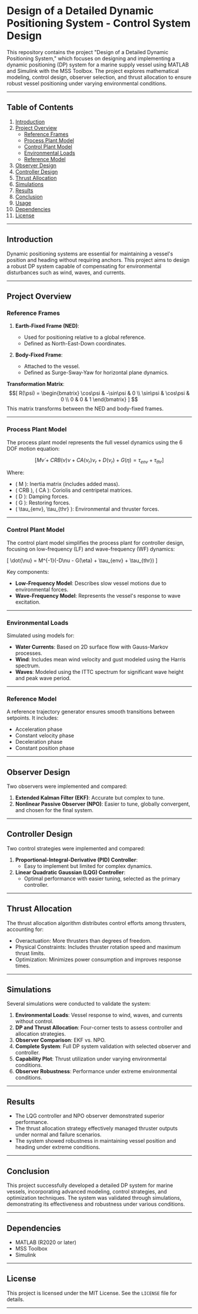 # Design of a Detailed Dynamic Positioning System - Control System Design

This repository contains the project "Design of a Detailed Dynamic Positioning System," which focuses on designing and implementing a dynamic positioning (DP) system for a marine supply vessel using MATLAB and Simulink with the MSS Toolbox. The project explores mathematical modeling, control design, observer selection, and thrust allocation to ensure robust vessel positioning under varying environmental conditions.

---

## Table of Contents

1. [Introduction](#introduction)
2. [Project Overview](#project-overview)
   - [Reference Frames](#reference-frames)
   - [Process Plant Model](#process-plant-model)
   - [Control Plant Model](#control-plant-model)
   - [Environmental Loads](#environmental-loads)
   - [Reference Model](#reference-model)
3. [Observer Design](#observer-design)
4. [Controller Design](#controller-design)
5. [Thrust Allocation](#thrust-allocation)
6. [Simulations](#simulations)
7. [Results](#results)
8. [Conclusion](#conclusion)
9. [Usage](#usage)
10. [Dependencies](#dependencies)
11. [License](#license)

---

## Introduction

Dynamic positioning systems are essential for maintaining a vessel's position and heading without requiring anchors. This project aims to design a robust DP system capable of compensating for environmental disturbances such as wind, waves, and currents.

---

## Project Overview

### Reference Frames

1. **Earth-Fixed Frame (NED)**:
   - Used for positioning relative to a global reference.
   - Defined as North-East-Down coordinates.

2. **Body-Fixed Frame**:
   - Attached to the vessel.
   - Defined as Surge-Sway-Yaw for horizontal plane dynamics.

**Transformation Matrix**:
$$[
R(\psi) = 
\begin{bmatrix} 
\cos\psi & -\sin\psi & 0 \\ 
\sin\psi & \cos\psi & 0 \\ 
0 & 0 & 1 
\end{bmatrix}
]
$$
This matrix transforms between the NED and body-fixed frames.

---

### Process Plant Model

The process plant model represents the full vessel dynamics using the 6 DOF motion equation:

$$[
M\dot{\nu} + CRB(\nu)\nu + CA(\nu_r)\nu_r + D(\nu_r) + G(\eta) = \tau_{env} + \tau_{thr}
]$$

Where:
- \( M \): Inertia matrix (includes added mass).
- \( CRB \), \( CA \): Coriolis and centripetal matrices.
- \( D \): Damping forces.
- \( G \): Restoring forces.
- \( \tau_{env}, \tau_{thr} \): Environmental and thruster forces.

---

### Control Plant Model

The control plant model simplifies the process plant for controller design, focusing on low-frequency (LF) and wave-frequency (WF) dynamics:

\[
\dot{\nu} = M^{-1}(-D\nu - G(\eta) + \tau_{env} + \tau_{thr})
\]

Key components:
- **Low-Frequency Model**: Describes slow vessel motions due to environmental forces.
- **Wave-Frequency Model**: Represents the vessel's response to wave excitation.

---

### Environmental Loads

Simulated using models for:
- **Water Currents**: Based on 2D surface flow with Gauss-Markov processes.
- **Wind**: Includes mean wind velocity and gust modeled using the Harris spectrum.
- **Waves**: Modeled using the ITTC spectrum for significant wave height and peak wave period.

---

### Reference Model

A reference trajectory generator ensures smooth transitions between setpoints. It includes:
- Acceleration phase
- Constant velocity phase
- Deceleration phase
- Constant position phase

---

## Observer Design

Two observers were implemented and compared:
1. **Extended Kalman Filter (EKF)**: Accurate but complex to tune.
2. **Nonlinear Passive Observer (NPO)**: Easier to tune, globally convergent, and chosen for the final system.

---

## Controller Design

Two control strategies were implemented and compared:
1. **Proportional-Integral-Derivative (PID) Controller**:
   - Easy to implement but limited for complex dynamics.
2. **Linear Quadratic Gaussian (LQG) Controller**:
   - Optimal performance with easier tuning, selected as the primary controller.

---

## Thrust Allocation

The thrust allocation algorithm distributes control efforts among thrusters, accounting for:
- Overactuation: More thrusters than degrees of freedom.
- Physical Constraints: Includes thruster rotation speed and maximum thrust limits.
- Optimization: Minimizes power consumption and improves response times.

---

## Simulations

Several simulations were conducted to validate the system:
1. **Environmental Loads**: Vessel response to wind, waves, and currents without control.
2. **DP and Thrust Allocation**: Four-corner tests to assess controller and allocation strategies.
3. **Observer Comparison**: EKF vs. NPO.
4. **Complete System**: Full DP system validation with selected observer and controller.
5. **Capability Plot**: Thrust utilization under varying environmental conditions.
6. **Observer Robustness**: Performance under extreme environmental conditions.

---

## Results

- The LQG controller and NPO observer demonstrated superior performance.
- The thrust allocation strategy effectively managed thruster outputs under normal and failure scenarios.
- The system showed robustness in maintaining vessel position and heading under extreme conditions.

---

## Conclusion

This project successfully developed a detailed DP system for marine vessels, incorporating advanced modeling, control strategies, and optimization techniques. The system was validated through simulations, demonstrating its effectiveness and robustness under various conditions.

---


## Dependencies

- MATLAB (R2020 or later)
- MSS Toolbox
- Simulink

---

## License

This project is licensed under the MIT License. See the `LICENSE` file for details.

---
